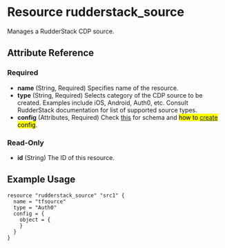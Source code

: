 # Resource rudderstack_source
Manages a RudderStack CDP source.

## Attribute Reference 

### Required

- **name** (String, Required) Specifies name of the resource.
- **type** (String, Required) Selects category of the CDP source to be created. Examples include iOS, Android, Auth0, etc.
  Consult RudderStack documentation for list of supported source types.  
- **config** (Attributes, Required) Check [this](../guides/config.md) for schema and <mark>how to [create](../guides/config.md#creating-config) config</mark>.

### Read-Only

- **id** (String) The ID of this resource.

## Example Usage
```
resource "rudderstack_source" "src1" {
  name = "tfsource"
  type = "Auth0"
  config = {
    object = {
    }
  }
}
```
